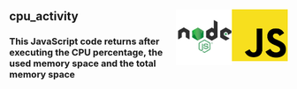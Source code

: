 # <img src="https://github.com/rodrigonuness/language_pictures/blob/master/Javascript.png" align="right" width="20%">
  # <img src="https://github.com/rodrigonuness/language_pictures/blob/master/Node.png" align="right" width="20%">
## cpu_activity 
### This JavaScript code returns after executing the CPU percentage, the used memory space and the total memory space
### 
####
